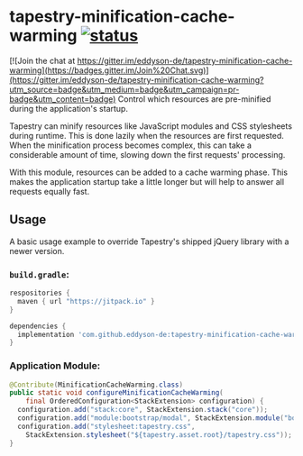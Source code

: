 # tapestry-minification-cache-warming [![status](https://github.com/eddyson-de/tapestry-minification-cache-warming/actions/workflows/main.yml/badge.svg)](https://github.com/eddyson-de/tapestry-minification-cache-warming/actions/workflows/main.yml)

[![Join the chat at https://gitter.im/eddyson-de/tapestry-minification-cache-warming](https://badges.gitter.im/Join%20Chat.svg)](https://gitter.im/eddyson-de/tapestry-minification-cache-warming?utm_source=badge&utm_medium=badge&utm_campaign=pr-badge&utm_content=badge)
Control which resources are pre-minified during the application's startup.

Tapestry can minify resources like JavaScript modules and CSS stylesheets during runtime. This is done lazily when the resources are first requested. When the minification process becomes complex, this can take a considerable amount of time, slowing down the first requests' processing.

With this module, resources can be added to a cache warming phase. This makes the application startup take a little longer but will help to answer all requests equally fast.

## Usage

A basic usage example to override Tapestry's shipped jQuery library with a newer version.

### `build.gradle`:
```groovy
respositories {
  maven { url "https://jitpack.io" }
}

dependencies {
  implementation 'com.github.eddyson-de:tapestry-minification-cache-warming:0.3.1'
}

```

### Application Module:
```java
@Contribute(MinificationCacheWarming.class)
public static void configureMinificationCacheWarming(
    final OrderedConfiguration<StackExtension> configuration) {
  configuration.add("stack:core", StackExtension.stack("core"));
  configuration.add("module:bootstrap/modal", StackExtension.module("bootstrap/modal"));
  configuration.add("stylesheet:tapestry.css",
    StackExtension.stylesheet("${tapestry.asset.root}/tapestry.css"));
}
```
